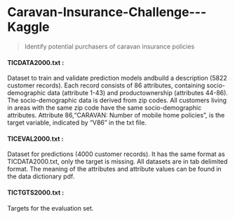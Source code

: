 # Caravan-Insurance-Challenge---Kaggle
> Identify potential purchasers of caravan insurance policies

#### TICDATA2000.txt : 
Dataset to train and validate prediction models andbuild a description (5822 customer records).
Each record consists of 86 attributes, containing socio-demographic data (attribute 1-43) and productownership (attributes 44-86).
The socio-demographic data is derived from zip codes. All customers living in areas with the same zip code have the
same socio-demographic attributes. Attribute 86,“CARAVAN: Number of mobile home policies”, is the target variable, 
indicated by “V86” in the txt file.

#### TICEVAL2000.txt : 
Dataset for predictions (4000 customer records). It has the same format as TICDATA2000.txt, only the target is missing.
All datasets are in tab delimited format. The meaning of the attributes and attribute values can be found in the data dictionary pdf.

#### TICTGTS2000.txt :
Targets for the evaluation set.
